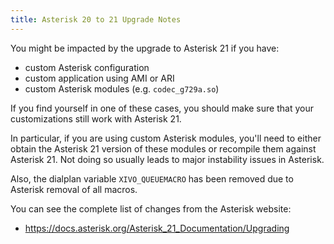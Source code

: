 ```yaml
---
title: Asterisk 20 to 21 Upgrade Notes
---
```


You might be impacted by the upgrade to Asterisk 21 if you have:

- custom Asterisk configuration
- custom application using AMI or ARI
- custom Asterisk modules (e.g. `codec_g729a.so`)

If you find yourself in one of these cases, you should make sure that your customizations still work
with Asterisk 21.

In particular, if you are using custom Asterisk modules, you'll need to either obtain the Asterisk
21 version of these modules or recompile them against Asterisk 21. Not doing so usually leads to
major instability issues in Asterisk.

Also, the dialplan variable `XIVO_QUEUEMACRO` has been removed due to Asterisk removal of all
macros.

You can see the complete list of changes from the Asterisk website:

- https://docs.asterisk.org/Asterisk_21_Documentation/Upgrading
